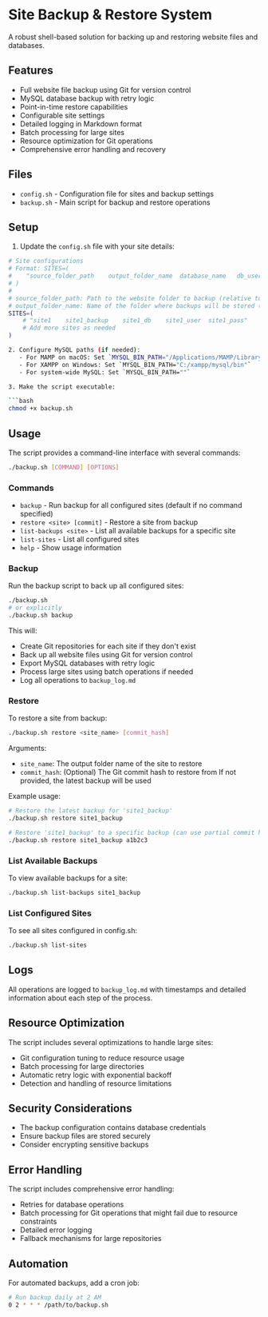 # Site Backup & Restore System

A robust shell-based solution for backing up and restoring website files and databases.

## Features

- Full website file backup using Git for version control
- MySQL database backup with retry logic
- Point-in-time restore capabilities
- Configurable site settings
- Detailed logging in Markdown format
- Batch processing for large sites
- Resource optimization for Git operations
- Comprehensive error handling and recovery

## Files

- `config.sh` - Configuration file for sites and backup settings
- `backup.sh` - Main script for backup and restore operations

## Setup

1. Update the `config.sh` file with your site details:

```bash
# Site configurations
# Format: SITES=(
#    "source_folder_path	output_folder_name	database_name	db_user	db_password"
# )
#
# source_folder_path: Path to the website folder to backup (relative to SITES_ROOT or absolute)
# output_folder_name: Name of the folder where backups will be stored (inside BACKUP_ROOT)
SITES=(
	# "site1	site1_backup	site1_db	site1_user	site1_pass"
	# Add more sites as needed
)

2. Configure MySQL paths (if needed):
   - For MAMP on macOS: Set `MYSQL_BIN_PATH="/Applications/MAMP/Library/bin"`
   - For XAMPP on Windows: Set `MYSQL_BIN_PATH="C:/xampp/mysql/bin"`
   - For system-wide MySQL: Set `MYSQL_BIN_PATH=""`

3. Make the script executable:

```bash
chmod +x backup.sh
```

## Usage

The script provides a command-line interface with several commands:

```bash 
./backup.sh [COMMAND] [OPTIONS]
```

### Commands

- `backup` - Run backup for all configured sites (default if no command specified)
- `restore <site> [commit]` - Restore a site from backup
- `list-backups <site>` - List all available backups for a specific site
- `list-sites` - List all configured sites
- `help` - Show usage information

### Backup

Run the backup script to back up all configured sites:

```bash
./backup.sh
# or explicitly
./backup.sh backup
```

This will:
- Create Git repositories for each site if they don't exist
- Back up all website files using Git for version control
- Export MySQL databases with retry logic
- Process large sites using batch operations if needed
- Log all operations to `backup_log.md`

### Restore

To restore a site from backup:

```bash
./backup.sh restore <site_name> [commit_hash]
```

Arguments:
- `site_name`: The output folder name of the site to restore
- `commit_hash`: (Optional) The Git commit hash to restore from
  If not provided, the latest backup will be used

Example usage:

```bash
# Restore the latest backup for 'site1_backup'
./backup.sh restore site1_backup

# Restore 'site1_backup' to a specific backup (can use partial commit hash)
./backup.sh restore site1_backup a1b2c3
```

### List Available Backups

To view available backups for a site:

```bash
./backup.sh list-backups site1_backup
```

### List Configured Sites

To see all sites configured in config.sh:

```bash
./backup.sh list-sites
```

## Logs

All operations are logged to `backup_log.md` with timestamps and detailed information about each step of the process.

## Resource Optimization

The script includes several optimizations to handle large sites:

- Git configuration tuning to reduce resource usage
- Batch processing for large directories
- Automatic retry logic with exponential backoff
- Detection and handling of resource limitations

## Security Considerations

- The backup configuration contains database credentials
- Ensure backup files are stored securely
- Consider encrypting sensitive backups

## Error Handling

The script includes comprehensive error handling:
- Retries for database operations
- Batch processing for Git operations that might fail due to resource constraints
- Detailed error logging
- Fallback mechanisms for large repositories

## Automation

For automated backups, add a cron job:

```bash
# Run backup daily at 2 AM
0 2 * * * /path/to/backup.sh
``` 